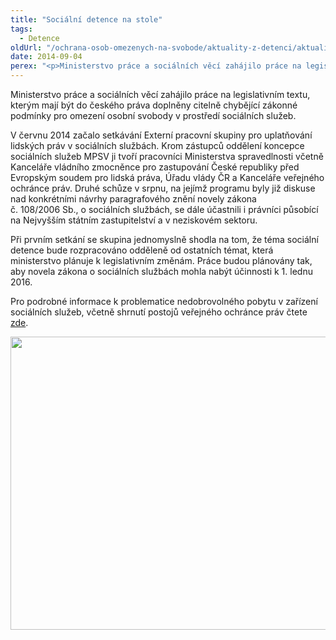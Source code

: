 ```yaml
---
title: "Sociální detence na stole"
tags:
  - Detence
oldUrl: "/ochrana-osob-omezenych-na-svobode/aktuality-z-detenci/aktuality-z-detenci-2014/socialni-detence-na-stole/"
date: 2014-09-04
perex: "<p>Ministerstvo práce a sociálních věcí zahájilo práce na legislativním textu, kterým mají být do českého práva doplněny citelně chybějící zákonné podmínky pro omezení osobní svobody v prostředí sociálních služeb.</p>"
---
```


<!-- imported from the old website -->

<p>Ministerstvo práce a sociálních věcí zahájilo práce na legislativním textu, kterým mají být do českého práva doplněny citelně chybějící zákonné podmínky pro omezení osobní svobody v prostředí sociálních služeb. </p><p>V červnu 2014 začalo setkávání Externí pracovní skupiny pro uplatňování lidských práv v sociálních službách. Krom zástupců oddělení koncepce sociálních služeb MPSV ji tvoří pracovníci Ministerstva spravedlnosti včetně Kanceláře vládního zmocněnce pro zastupování České republiky před Evropským soudem pro lidská práva, Úřadu vlády ČR a Kanceláře veřejného ochránce práv. Druhé schůze v srpnu, na jejímž programu byly již diskuse nad konkrétními návrhy paragrafového znění novely zákona č. 108/2006 Sb., o sociálních službách, se dále účastnili i právníci působící na Nejvyšším státním zastupitelství a v neziskovém sektoru. </p><p>Při prvním setkání se skupina jednomyslně shodla na tom, že téma sociální detence bude rozpracováno odděleně od ostatních témat, která ministerstvo plánuje k legislativním změnám. Práce budou plánovány tak, aby novela zákona o sociálních službách mohla nabýt účinnosti k 1. lednu 2016. </p><p>Pro podrobné informace k problematice nedobrovolného pobytu v zařízení sociálních služeb, včetně shrnutí postojů veřejného ochránce práv čtete <a href="http://www.ochrance.cz/ochrana-osob-omezenych-na-svobode/aktuality-z-detenci/aktuality-z-detenci-2014/nedobrovolny-pobyt-v-zarizeni-socialnich-sluzeb/" target="_blank">zde</a>.</p><p><img src="https://www.ochrance.cz/uploads/RTEmagicC_socialni-detence.JPG.JPG" height="469" width="626" alt="" /></p>

